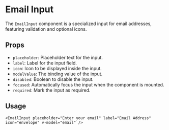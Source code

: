 
# Email Input

The `EmailInput` component is a specialized input for email addresses, featuring validation and optional icons.

## Props

- `placeholder`: Placeholder text for the input.
- `label`: Label for the input field.
- `icon`: Icon to be displayed inside the input.
- `modelValue`: The binding value of the input.
- `disabled`: Boolean to disable the input.
- `focused`: Automatically focus the input when the component is mounted.
- `required`: Mark the input as required.

## Usage

```vue
<EmailInput placeholder="Enter your email" label="Email Address" icon="envelope" v-model="email" />
```